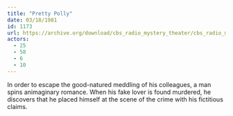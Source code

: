 ```yaml
---
title: "Pretty Polly"
date: 03/18/1981
id: 1173
url: https://archive.org/download/cbs_radio_mystery_theater/cbs_radio_mystery_theater-1151-1200.zip/cbs_radio_mystery_theater-1151-1200%2Fcbsrmt_1173_pretty_polly.mp3
actors:
  - 25
  - 58
  - 6
  - 10
---
```

In order to escape the good-natured meddling of his colleagues, a man spins animaginary romance. When his fake lover is found murdered, he discovers that he placed himself at the scene of the crime with his fictitious claims.